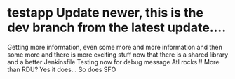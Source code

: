 # testapp Update newer, this is the dev branch from the latest update....
Getting more information, even some more
and more information and then some more
and there is more exciting stuff
now that there is a shared library and a better Jenkinsfile
Testing now for debug message
Atl rocks !! More than RDU?
Yes it does...
So does SFO
